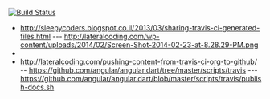 [![Build Status](https://travis-ci.org/brownman/travis_test.svg?branch=develop)](https://travis-ci.org/brownman/travis_test)


- http://sleepycoders.blogspot.co.il/2013/03/sharing-travis-ci-generated-files.html
--- http://lateralcoding.com/wp-content/uploads/2014/02/Screen-Shot-2014-02-23-at-8.28.29-PM.png
- 
- http://lateralcoding.com/pushing-content-from-travis-ci-org-to-github/
-- https://github.com/angular/angular.dart/tree/master/scripts/travis
--- https://github.com/angular/angular.dart/blob/master/scripts/travis/publish-docs.sh
